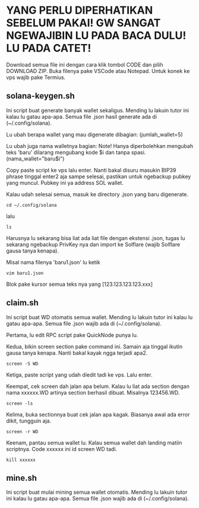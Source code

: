 # YANG PERLU DIPERHATIKAN SEBELUM PAKAI! GW SANGAT NGEWAJIBIN LU PADA BACA DULU! LU PADA CATET!

Download semua file ini dengan cara klik tombol CODE dan pilih DOWNLOAD ZIP.
Buka filenya pake VSCode atau Notepad. Untuk konek ke vps wajib pake Termius.

## solana-keygen.sh
Ini script buat generate banyak wallet sekaligus. Mending lu lakuin tutor ini kalau lu gatau apa-apa.
Semua file .json hasil generate ada di (~/.config/solana).

Lu ubah berapa wallet yang mau digenerate dibagian:
(jumlah_wallet=5)

Lu ubah juga nama walletnya bagian: Note! Hanya diperbolehkan mengubah teks 'baru' dilarang mengubang kode $i dan tanpa spasi.
(nama_wallet="baru$i")

Copy paste script ke vps lalu enter. Nanti bakal disuru masukin BIP39 phrase tinggal enter2 aja sampe selesai, pastikan untuk ngebackup pubkey yang muncul. Pubkey ini ya address SOL wallet.

Kalau udah selesai semua, masuk ke directory .json yang baru digenerate.
```
cd ~/.config/solana
```

lalu
```
ls
```

Harusnya lu sekarang bisa liat ada liat file dengan ekstensi .json, tugas lu sekarang ngebackup PrivKey nya dan import ke Solflare (wajib Solflare gausa tanya kenapa).

Misal nama filenya 'baru1.json' lu ketik
```
vim baru1.json
```

Blok pake kursor semua teks nya yang [123.123.123.123.xxx]

## claim.sh
Ini script buat WD otomatis semua wallet. Mending lu lakuin tutor ini kalau lu gatau apa-apa.
Semua file .json wajib ada di (~/.config/solana).

Pertama, lu edit RPC script pake QuickNode punya lu.

Kedua, bikin screen section pake command ini. Samain aja tinggal ikutin gausa tanya kenapa. Nanti bakal kayak ngga terjadi apa2.
```
screen -S WD
```

Ketiga, paste script yang udah diedit tadi ke vps. Lalu enter.

Keempat, cek screen dah jalan apa belum. Kalau lu liat ada section dengan nama xxxxxx.WD artinya section berhasil dibuat. Misalnya 123456.WD.
```
screen -ls
```

Kelima, buka sectionnya buat cek jalan apa kagak. Biasanya awal ada error dikit, tungguin aja.
```
screen -r WD
```

Keenam, pantau semua wallet lu. Kalau semua wallet dah landing matiin scriptnya. Code xxxxxx ini id screen WD tadi.
```
kill xxxxxx
```
## mine.sh
Ini script buat mulai mining semua wallet otomatis. Mending lu lakuin tutor ini kalau lu gatau apa-apa.
Semua file .json wajib ada di (~/.config/solana).
